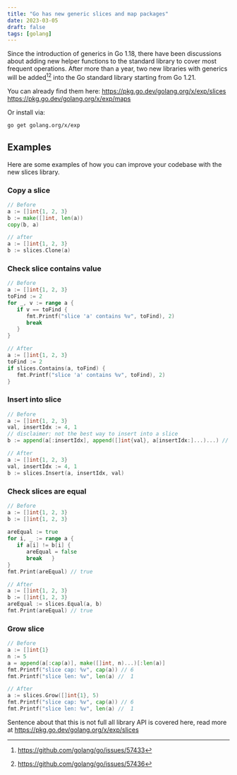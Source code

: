 ```yaml
---
title: "Go has new generic slices and map packages"
date: 2023-03-05
draft: false
tags: [golang]
---
```

Since the introduction of generics in Go 1.18, there have been discussions about adding new helper functions to the standard library to cover most frequent operations. After more than a year, two new libraries with generics will be added[^1][^2] into the Go standard library starting from Go 1.21.
<!--more-->
You can already find them here:
https://pkg.go.dev/golang.org/x/exp/slices
https://pkg.go.dev/golang.org/x/exp/maps

Or install via:
```bash
go get golang.org/x/exp
```

## Examples
Here are some examples of how you can improve your codebase with the new slices library.
### Copy a slice
```go
// Before
a := []int{1, 2, 3}  
b := make([]int, len(a))  
copy(b, a)

// after
a := []int{1, 2, 3}  
b := slices.Clone(a)
```

### Check slice contains value 
```go
// Before
a := []int{1, 2, 3}  
toFind := 2  
for _, v := range a {  
   if v == toFind {  
      fmt.Printf("slice 'a' contains %v", toFind), 2)  
      break
   }
}

// After
a := []int{1, 2, 3}  
toFind := 2  
if slices.Contains(a, toFind) {  
   fmt.Printf("slice 'a' contains %v", toFind), 2)  
}
```

### Insert into slice
```go
// Before
a := []int{1, 2, 3}  
val, insertIdx := 4, 1  
// disclaimer: not the best way to insert into a slice  
b := append(a[:insertIdx], append([]int{val}, a[insertIdx:]...)...) // [1 4 2 3]

// After
a := []int{1, 2, 3}  
val, insertIdx := 4, 1  
b := slices.Insert(a, insertIdx, val)
```

### Check slices are equal
```go
// Before
a := []int{1, 2, 3}  
b := []int{1, 2, 3}  
  
areEqual := true  
for i, _ := range a {  
   if a[i] != b[i] {  
      areEqual = false  
      break   }  
}
fmt.Print(areEqual) // true

// After
a := []int{1, 2, 3}  
b := []int{1, 2, 3}  
areEqual := slices.Equal(a, b)
fmt.Print(areEqual) // true
```

### Grow slice
```go
// Before
a := []int{1}  
n := 5  
a = append(a[:cap(a)], make([]int, n)...)[:len(a)]
fmt.Printf("slice cap: %v", cap(a)) // 6
fmt.Printf("slice len: %v", len(a) //  1

// After
a := slices.Grow([]int{1}, 5)  
fmt.Printf("slice cap: %v", cap(a)) // 6
fmt.Printf("slice len: %v", len(a) //  1
```


Sentence about that this is not full all library API is covered here, read more at https://pkg.go.dev/golang.org/x/exp/slices

[^1]: https://github.com/golang/go/issues/57433
[^2]: https://github.com/golang/go/issues/57436